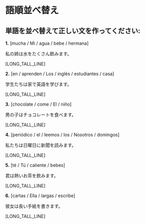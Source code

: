 # 語順並べ替え

## 単語を並べ替えて正しい文を作ってください:

**1.** [mucha / Mi / agua / bebe / hermana]

私の姉は水をたくさん飲みます。

[LONG_TALL_LINE]

**2.** [en / aprenden / Los / inglés / estudiantes / casa]

学生たちは家で英語を学びます。

[LONG_TALL_LINE]

**3.** [chocolate / come / El / niño]

男の子はチョコレートを食べます。

[LONG_TALL_LINE]

**4.** [periódico / el / leemos / los / Nosotros / domingos]

私たちは日曜日に新聞を読みます。

[LONG_TALL_LINE]

**5.** [té / Tú / caliente / bebes]

君は熱いお茶を飲みます。

[LONG_TALL_LINE]

**6.** [cartas / Ella / largas / escribe]

彼女は長い手紙を書きます。

[LONG_TALL_LINE]
